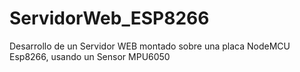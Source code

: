 # ServidorWeb_ESP8266
Desarrollo de un Servidor WEB montado sobre una placa NodeMCU Esp8266, usando un Sensor MPU6050
